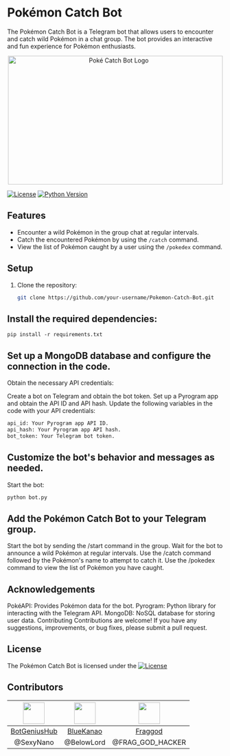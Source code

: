 # Pokémon Catch Bot

The Pokémon Catch Bot is a Telegram bot that allows users to encounter and catch wild Pokémon in a chat group. The bot provides an interactive and fun experience for Pokémon enthusiasts.

<p align="center">
  <img src="https://graph.org/file/58ca90f1f28d86419205e.jpg" alt="Poké Catch Bot Logo" width="500" height="300">
</p>

[![License](https://img.shields.io/github/license/BotGeniusHub/Pokemon-Catch-Bot)](LICENSE)
[![Python Version](https://img.shields.io/badge/python-3.6%2B-blue)](https://www.python.org/downloads/)

## Features

- Encounter a wild Pokémon in the group chat at regular intervals.
- Catch the encountered Pokémon by using the `/catch` command.
- View the list of Pokémon caught by a user using the `/pokedex` command.

## Setup

1. Clone the repository:

   ```bash
   git clone https://github.com/your-username/Pokemon-Catch-Bot.git

## Install the required dependencies:

   ```basb
pip install -r requirements.txt
```

## Set up a MongoDB database and configure the connection in the code.
Obtain the necessary API credentials:

Create a bot on Telegram and obtain the bot token.
Set up a Pyrogram app and obtain the API ID and API hash.
Update the following variables in the code with your API credentials:
   ```bash
api_id: Your Pyrogram app API ID.
api_hash: Your Pyrogram app API hash.
bot_token: Your Telegram bot token.
```
## Customize the bot's behavior and messages as needed.

Start the bot:
   ```bash
python bot.py
```

## Add the Pokémon Catch Bot to your Telegram group.

Start the bot by sending the /start command in the group.
Wait for the bot to announce a wild Pokémon at regular intervals.
Use the /catch command followed by the Pokémon's name to attempt to catch it.
Use the /pokedex command to view the list of Pokémon you have caught.

## Acknowledgements
PokéAPI: Provides Pokémon data for the bot.
Pyrogram: Python library for interacting with the Telegram API.
MongoDB: NoSQL database for storing user data.
Contributing
Contributions are welcome! If you have any suggestions, improvements, or bug fixes, please submit a pull request.

## License
The Pokémon Catch Bot is licensed under the [![License](https://img.shields.io/github/license/BotGeniusHub/Pokemon-Catch-Bot)](LICENSE)

## Contributors

| <img src="https://github.com/BotGeniusHub.png" width="50px" height="50px"> | <img src="https://github.com/BlueKanao.png" width="50px" height="50px"> | <img src="https://github.com/Fraggod.png" width="50px" height="50px"> |
| :------------------------------------------------------------------------------: | :------------------------------------------------------------------------------: | :------------------------------------------------------------------------------: |
|                       [BotGeniusHub](https://github.com/BotGeniusHub)                |               [BlueKanao](https://github.com/BlueKanao)                |               [Fraggod](https://github.com/Fraggod)                |
|                                 @SexyNano                           |                           @BelowLord                                |                           @FRAG_GOD_HACKER                                |
